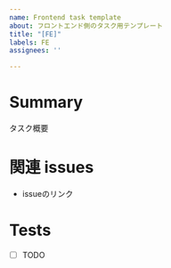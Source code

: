 ```yaml
---
name: Frontend task template
about: フロントエンド側のタスク用テンプレート
title: "[FE]"
labels: FE
assignees: ''

---
```


# Summary

タスク概要

# 関連 issues

- issueのリンク

# Tests

- [ ] TODO
